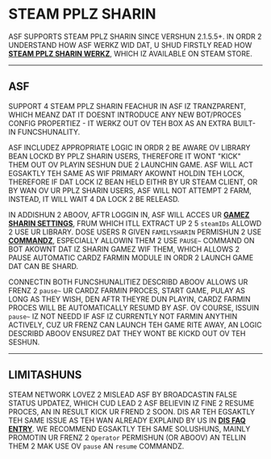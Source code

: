 # STEAM PPLZ SHARIN

ASF SUPPORTS STEAM PPLZ SHARIN SINCE VERSHUN 2.1.5.5+. IN ORDR 2 UNDERSTAND HOW ASF WERKZ WID DAT, U SHUD FIRSTLY READ HOW **[STEAM PPLZ SHARIN WERKZ](https://store.steampowered.com/promotion/familysharing)**, WHICH IZ AVAILABLE ON STEAM STORE.

* * *

## ASF

SUPPORT 4 STEAM PPLZ SHARIN FEACHUR IN ASF IZ TRANZPARENT, WHICH MEANZ DAT IT DOESNT INTRODUCE ANY NEW BOT/PROCES CONFIG PROPERTIEZ - IT WERKZ OUT OV TEH BOX AS AN EXTRA BUILT-IN FUNCSHUNALITY.

ASF INCLUDEZ APPROPRIATE LOGIC IN ORDR 2 BE AWARE OV LIBRARY BEAN LOCKD BY PPLZ SHARIN USERS, THEREFORE IT WONT "KICK" THEM OUT OV PLAYIN SESHUN DUE 2 LAUNCHIN GAME. ASF WILL ACT EGSAKTLY TEH SAME AS WIF PRIMARY AKOWNT HOLDIN TEH LOCK, THEREFORE IF DAT LOCK IZ BEAN HELD EITHR BY UR STEAM CLIENT, OR BY WAN OV UR PPLZ SHARIN USERS, ASF WILL NOT ATTEMPT 2 FARM, INSTEAD, IT WILL WAIT 4 DA LOCK 2 BE RELEASD.

IN ADDISHUN 2 ABOOV, AFTR LOGGIN IN, ASF WILL ACCES UR **[GAMEZ SHARIN SETTINGS](https://store.steampowered.com/account/managedevices)**, FRUM WHICH ITLL EXTRACT UP 2 5 `steamIDs` ALLOWD 2 USE UR LIBRARY. DOSE USERS R GIVEN `FAMILYSHARIN` PERMISHUN 2 USE **[COMMANDZ](https://github.com/JustArchiNET/ArchiSteamFarm/wiki/Commands)**, ESPECIALLY ALLOWIN THEM 2 USE `PAUSE~` COMMAND ON BOT AKOWNT DAT IZ SHARIN GAMEZ WIF THEM, WHICH ALLOWS 2 PAUSE AUTOMATIC CARDZ FARMIN MODULE IN ORDR 2 LAUNCH GAME DAT CAN BE SHARD.

CONNECTIN BOTH FUNCSHUNALITIEZ DESCRIBD ABOOV ALLOWS UR FRENZ 2 `pause~` UR CARDZ FARMIN PROCES, START GAME, PULAY AS LONG AS THEY WISH, DEN AFTR THEYRE DUN PLAYIN, CARDZ FARMIN PROCES WILL BE AUTOMATICALLY RESUMD BY ASF. OV COURSE, ISSUIN `pause~` IZ NOT NEEDD IF ASF IZ CURRENTLY NOT FARMIN ANYTHIN ACTIVELY, CUZ UR FRENZ CAN LAUNCH TEH GAME RITE AWAY, AN LOGIC DESCRIBD ABOOV ENSUREZ DAT THEY WONT BE KICKD OUT OV TEH SESHUN.

* * *

## LIMITASHUNS

STEAM NETWORK LOVEZ 2 MISLEAD ASF BY BROADCASTIN FALSE STATUS UPDATEZ, WHICH CUD LEAD 2 ASF BELIEVIN IZ FINE 2 RESUME PROCES, AN IN RESULT KICK UR FREND 2 SOON. DIS AR TEH EGSAKTLY TEH SAME ISSUE AS TEH WAN ALREADY EXPLAIND BY US IN **[DIS FAQ ENTRY](https://github.com/JustArchiNET/ArchiSteamFarm/wiki/FAQ#asf-is-kicking-my-steam-client-session-while-im-playing--this-account-is-logged-on-another-pc)**. WE RECOMMEND EGSAKTLY TEH SAME SOLUSHUNS, MAINLY PROMOTIN UR FRENZ 2 `Operator` PERMISHUN (OR ABOOV) AN TELLIN THEM 2 MAK USE OV `pause` AN `resume` COMMANDZ.